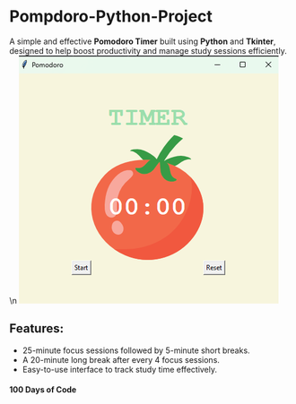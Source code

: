 # Pompdoro-Python-Project
A simple and effective **Pomodoro Timer** built using **Python** and **Tkinter**, designed to help boost productivity and manage study sessions efficiently.
\n
![Example](example.png)
## Features:
- 25-minute focus sessions followed by 5-minute short breaks.
- A 20-minute long break after every 4 focus sessions.
- Easy-to-use interface to track study time effectively.

#### 100 Days of Code
